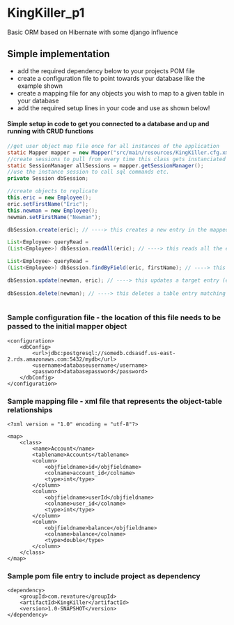 # KingKiller_p1
Basic ORM based on Hibernate with some django influence

## Simple implementation 
- add the required dependency below to your projects POM file
- create a configuration file to point towards your database like the example shown
- create a mapping file for any objects you wish to map to a given table in your database
- add the required setup lines in your code and use as shown below!

#### Simple setup in code to get you connected to a database and up and running with CRUD functions
```java
//get user object map file once for all instances of the application
static Mapper mapper = new Mapper("src/main/resources/KingKiller.cfg.xml");
//create sessions to pull from every time this class gets instanciated in the app
static SessionManager allSessions = mapper.getSessionManager();
//use the instance session to call sql commands etc.
private Session dbSession;

//create objects to replicate
this.eric = new Employee(); 
eric.setFirstName("Eric");
this.newman = new Employee();
newman.setFirstName("Newman");

dbSession.create(eric); // ----> this creates a new entry in the mapped employee table with first name eric and default values for the class elsewhere

List<Employee> queryRead = 
(List<Employee>) dbSession.readAll(eric); // ----> this reads all the entries in the mapped table

List<Employee> queryRead = 
(List<Employee>) dbSession.findByField(eric, firstName); // ----> this finds all entries in the mapped table matching the passed objects params    

dbSession.update(newman, eric); // ----> this updates a target entry (eric in this case) with a source entry in the mapped class table
    
dbSession.delete(newman); // ----> this deletes a table entry matching the fields in the eric object from the mapped employee class table
    
```

### Sample configuration file - the location of this file needs to be passed to the initial mapper object
```
<configuration>
    <dbConfig>
        <url>jdbc:postgresql://somedb.cdsasdf.us-east-2.rds.amazonaws.com:5432/mydb</url>
        <username>databaseusername</username>
        <password>databasepassword</password>
    </dbConfig>
</configuration>
```

### Sample mapping file - xml file that represents the object-table relationships
```
<?xml version = "1.0" encoding = "utf-8"?>

<map>
    <class>
        <name>Account</name>
        <tablename>Accounts</tablename>
        <column>
            <objfieldname>id</objfieldname>
            <colname>account_id</colname>
            <type>int</type>
        </column>
        <column>
            <objfieldname>userId</objfieldname>
            <colname>user_id</colname>
            <type>int</type>
        </column>
        <column>
            <objfieldname>balance</objfieldname>
            <colname>balance</colname>
            <type>double</type>
        </column>
    </class>
</map>
```
### Sample pom file entry to include project as dependency
```
<dependency>
    <groupId>com.revature</groupId>
    <artifactId>KingKiller</artifactId>
    <version>1.0-SNAPSHOT</version>
</dependency>
```
